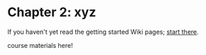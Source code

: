 
# Chapter 2: xyz

If you haven't yet read the getting started Wiki pages; [start there](https://www.ottrproject.org/getting_started.html).

course materials here!
